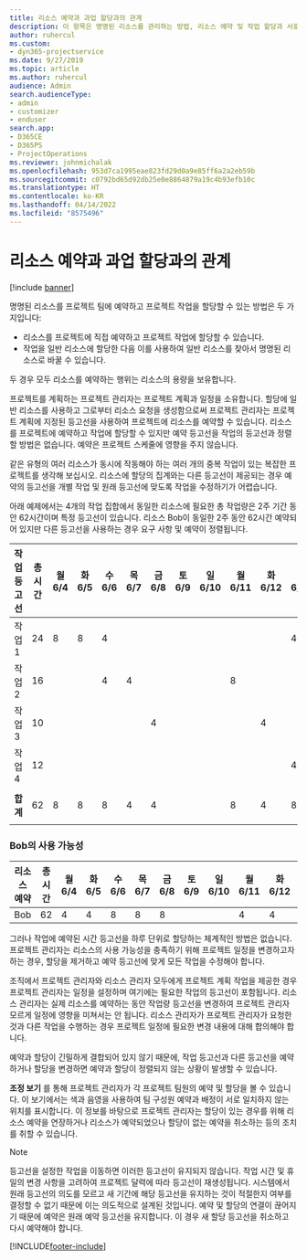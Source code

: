 ```yaml
---
title: 리소스 예약과 과업 할당과의 관계
description: 이 항목은 명명된 리소스를 관리하는 방법, 리소스 예약 및 작업 할당과 서로와의 관계에 대한 정보를 제공합니다.
author: ruhercul
ms.custom:
- dyn365-projectservice
ms.date: 9/27/2019
ms.topic: article
ms.author: ruhercul
audience: Admin
search.audienceType:
- admin
- customizer
- enduser
search.app:
- D365CE
- D365PS
- ProjectOperations
ms.reviewer: johnmichalak
ms.openlocfilehash: 953d7ca1995eae823fd29d0a9e85ff6a2a2eb59b
ms.sourcegitcommit: c0792bd65d92db25e0e8864879a19c4b93efb10c
ms.translationtype: HT
ms.contentlocale: ko-KR
ms.lasthandoff: 04/14/2022
ms.locfileid: "8575496"
---
```

# <a name="resource-bookings-and-how-they-relate-to-task-assignments"></a>리소스 예약과 과업 할당과의 관계

[!include [banner](../includes/psa-now-project-operations.md)]

명명된 리소스를 프로젝트 팀에 예약하고 프로젝트 작업을 할당할 수 있는 방법은 두 가지입니다:

- 리소스를 프로젝트에 직접 예약하고 프로젝트 작업에 할당할 수 있습니다.
- 작업을 일반 리소스에 할당한 다음 이를 사용하여 일반 리소스를 찾아서 명명된 리소스로 바꿀 수 있습니다. 

두 경우 모두 리소스를 예약하는 행위는 리소스의 용량을 보유합니다.

프로젝트를 계획하는 프로젝트 관리자는 프로젝트 계획과 일정을 소유합니다. 할당에 일반 리소스를 사용하고 그로부터 리소스 요청을 생성함으로써 프로젝트 관리자는 프로젝트 계획에 지정된 등고선을 사용하여 프로젝트에 리소스를 예약할 수 있습니다. 리소스를 프로젝트에 예약하고 작업에 할당할 수 있지만 예약 등고선을 작업의 등고선과 정렬할 방법은 없습니다. 예약은 프로젝트 스케줄에 영향을 주지 않습니다.

같은 유형의 여러 리소스가 동시에 작동해야 하는 여러 개의 중복 작업이 있는 복잡한 프로젝트를 생각해 보십시오. 리소스에 할당의 집계와는 다른 등고선이 제공되는 경우 예약의 등고선을 개별 작업 및 원래 등고선에 맞도록 작업을 수정하기가 어렵습니다.

아래 예제에서는 4개의 작업 집합에서 동일한 리소스에 필요한 총 작업량은 2주 기간 동안 62시간이며 특정 등고선이 있습니다. 리소스 Bob이 동일한 2주 동안 62시간 예약되어 있지만 다른 등고선을 사용하는 경우 요구 사항 및 예약이 정렬됩니다.

| **작업 등고선**    | **총 시간** | 월 6/4 | 화 6/5 | 수 6/6 | 목 6/7 | 금 6/8 | 토 6/9 | 일 6/10 | 월 6/11 | 화 6/12 | 수 6/13 | 목 6/14 | 금 6/15 |
|----------------------|-----------------|--------|--------|--------|--------|--------|--------|---------|---------|---------|---------|---------|---------|
| 작업 1               | 24              | 8      | 8      | 4      |        |        |        |         |         |         | 4       |         |         |
| 작업 2               | 16              |        |        | 4      | 4      |        |        |         | 8       |         |         |         |         |
| 작업 3               | 10              |        |        |        |        | 4      |        |         |         | 4       |         | 2       |         |
| 작업 4               | 12              |        |        |        |        |        |        |         |         |         | 4       |         | 8       |
|                      |                 |        |        |        |        |        |        |         |         |         |         |         |         |
| **합계**           | 62              | 8      | 8      | 8      | 4      | 4      |        |         | 8       | 4       | 8       | 2       | 8       |
|                      |                 |        |        |        |        |        |        |         |         |         |         |

### <a name="bobs-availability"></a>Bob의 사용 가능성
| **리소스   예약** | **총 시간** | 월 6/4 | 화 6/5 | 수 6/6 | 목 6/7 | 금 6/8 | 토 6/9 | 일 6/10 | 월 6/11 | 화 6/12 | 수 6/13 | 목 6/14 | 금 6/15 |
|------------------------|-----------------|--------|--------|--------|--------|--------|--------|---------|---------|---------|---------|---------|---------|
| Bob                    | 62              | 4      | 4      | 8      | 8      | 8      |        |         | 4       | 4       | 8       | 8       | 6       |

그러나 작업에 예약된 시간 등고선을 하루 단위로 할당하는 체계적인 방법은 없습니다. 프로젝트 관리자는 리소스의 사용 가능성을 충족하기 위해 프로젝트 일정을 변경하고자 하는 경우, 할당을 제거하고 예약 등고선에 맞게 모든 작업을 수정해야 합니다.

조직에서 프로젝트 관리자와 리소스 관리자 모두에게 프로젝트 계획 작업을 제공한 경우 프로젝트 관리자는 일정을 설정하며 여기에는 필요한 작업의 등고선이 포함됩니다. 리소스 관리자는 실제 리소스를 예약하는 동안 작업량 등고선을 변경하여 프로젝트 관리자 모르게 일정에 영향을 미쳐서는 안 됩니다. 리소스 관리자가 프로젝트 관리자가 요청한 것과 다른 작업을 수행하는 경우 프로젝트 일정에 필요한 변경 내용에 대해 합의해야 합니다.

예약과 할당이 긴밀하게 결합되어 있지 않기 때문에, 작업 등고선과 다른 등고선을 예약하거나 할당을 변경하면 예약과 할당이 정렬되지 않는 상황이 발생할 수 있습니다.

**조정 보기** 를 통해 프로젝트 관리자가 각 프로젝트 팀원의 예약 및 할당을 볼 수 있습니다. 이 보기에서는 색과 음영을 사용하여 팀 구성원 예약과 배정이 서로 일치하지 않는 위치를 표시합니다. 이 정보를 바탕으로 프로젝트 관리자는 할당이 있는 경우를 위해 리소스 예약을 연장하거나 리소스가 예약되었으나 할당이 없는 예약을 취소하는 등의 조치를 취할 수 있습니다.

> [!NOTE]
> 등고선을 설정한 작업을 이동하면 이러한 등고선이 유지되지 않습니다. 작업 시간 및 휴일의 변경 사항을 고려하여 프로젝트 달력에 따라 등고선이 재생성됩니다. 시스템에서 원래 등고선의 의도를 모르고 새 기간에 해당 등고선을 유지하는 것이 적절한지 여부를 결정할 수 없기 때문에 이는 의도적으로 설계된 것입니다. 예약 및 할당의 연결이 끊어지기 때문에 예약은 원래 예약 등고선을 유지합니다. 이 경우 새 할당 등고선을 취소하고 다시 예약해야 합니다.



[!INCLUDE[footer-include](../includes/footer-banner.md)]

